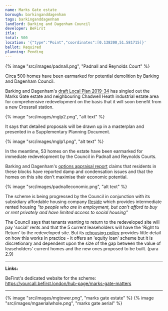 ```yaml
---
name: Marks Gate estate 
borough: barkinganddagenham
tags: barkinganddagenham
landlord: Barking and Dagenham Council
developer: BeFirst
itla:
total: 500
location: '{"type":"Point","coordinates":[0.138200,51.581715]}'
ballot: Required
planning: Pending
---
```

{% image "src/images/padnall.png", "Padnall and Reynolds Court" %}

Circa 500 homes have been earmarked for potential demolition by Barking and Dagenham Council.

Barking and Dagenham's [draft Local Plan 2019-34](https://www.lbbd.gov.uk/sites/default/files/attachments/LBBD-Draft-Local-Plan-Reg-18-Consultation-version_211119.pdf) has singled out the Marks Gate estate and neighbouring Chadwell Heath industrial estate area for comprehensive redevelopment on the basis that it will soon benefit from a new Crossrail station.

{% image "src/images/mglp2.png", "alt text" %}

It says that detailed proposals will be drawn up in a masterplan and presented in a Supplementary Planning Document.

{% image "src/images/mglp1.png", "alt text" %}

In the meantime, 53 homes on the estate have been earmarked for immediate redevelopment by the Council in Padnall and Reynolds Courts.

Barking and Dagenham's [options appraisal report](https://modgov.lbbd.gov.uk/internet/documents/s87069/Estate%20Renewal%20Programme%20Report%20-%20App.%201%20Options%20Appraisal.pdf) claims that residents in these blocks have reported damp and condensation issues and that the homes on this site don't maximise their economic potential.

{% image "src/images/padnalleconomic.png", "alt text" %}

The scheme is being progressed by the Council in conjunction with its subsidiary affordable housing company [Reside](https://www.lbbd.gov.uk/affordable-rents-reside-housing) which provides intermediate rented housing _"to people who are in employment, but can’t afford to buy or rent privately and have limited access to social housing"_

The Council says that tenants wanting to return to the redeveloped site will pay 'social' rents and that the 5 current leaseholders will have the 'Right to Return' to the redeveloped site. But its [rehousing policy](https://modgov.lbbd.gov.uk/Internet/documents/s131918/Estate%20Renewal%20Report.pdf) provides little detail on how this works in practice - it offers an 'equity loan' scheme but it is discretionary and dependent upon the size of the gap between the value of leaseholders' current homes and the new ones proposed to be built. (para 2.9) 

---

__Links:__

BeFirst's dedicated website for the scheme: <https://yourcall.befirst.london/hub-page/marks-gate-matters>

---

{% image "src/images/mgtower.png", "marks gate estate" %}
{% image "src/images/mgaerialwhole.png", "marks gate aerial" %}
